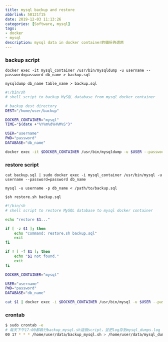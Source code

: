 ```yaml
---
title: mysql backup and restore
abbrlink: 50121f15
date: 2019-12-03 11:13:26
categories: [Software, mysql]
tags:
- docker
- mysql
description: mysql data in docker container的備份與還原
---
```

### backup script
`docker exec -it mysql_container /usr/bin/mysqldump -u username --password=password db_name > backup.sql`

`mysqldump db_name table_name > backup.sql`

```bash
#!/bin/sh
# shell script to backup MySQL database from mysql docker container

# backup dest directory
DEST="/home/user/backup"

DOCKER_CONTAINER="mysql"
TIME="$(date +"%Y%m%d%H%M%S")"

USER="username"
PWD="password"
DATABASE="db_name"

docker exec -it $DOCKER_CONTAINER /usr/bin/mysqldump -u $USER --password=$PWD $DATABASE > "$DEST/${DATABASE}_$TIME.sql"
```

### restore script
`cat backup.sql | sudo docker exec -i mysql_container /usr/bin/mysql -u username --password=password db_name`

`mysql -u username -p db_name < /path/to/backup.sql`

`$sh restore.sh backup.sql`

```bash
#!/bin/sh
# shell script to restore MySQL database to mysql docker container

echo "restore $1..."

if [ -z $1 ]; then
    echo "command: restore.sh backup.sql"
    exit
fi

if ! [ -f $1 ]; then
    echo "$1 not found."
    exit
fi

DOCKER_CONTAINER="mysql"

USER="username"
PWD="password"
DATABASE="db_name"

cat $1 | docker exec -i $DOCKER_CONTAINER /usr/bin/mysql -u $USER --password=$PWD $DATABASE
```
### crontab

```bash
$ sudo crontab -e
# 每天下午17:00都執行backup_mysql.sh這個script，並把log存到mysql_dumps.log
00 17 * * * /home/user/data/backup_mysql.sh > /home/user/data/mysql_dumps.log 2>&1
```